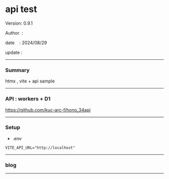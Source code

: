 ﻿# api test

 Version: 0.9.1

 Author  :

 date    : 2024/08/29

 update  :

***
### Summary

htmx , vite + api sample

***
### API : workers + D1

https://github.com/kuc-arc-f/hono_34api

***
### Setup

* .env

```
VITE_API_URL="http://localhost"
```

***
### blog 

***

